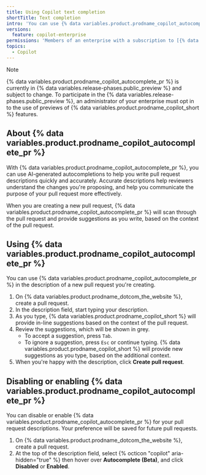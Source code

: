 ```yaml
---
title: Using Copilot text completion
shortTitle: Text completion
intro: 'You can use {% data variables.product.prodname_copilot_autocomplete_pr %} to help you write pull request descriptions more quickly and accurately.'
versions:
  feature: copilot-enterprise
permissions: 'Members of an enterprise with a subscription to [{% data variables.product.prodname_copilot_enterprise %}](/copilot/github-copilot-enterprise/overview/about-github-copilot-enterprise)'
topics:
  - Copilot
---
```


>[!NOTE]
> {% data variables.product.prodname_copilot_autocomplete_pr %} is currently in {% data variables.release-phases.public_preview %} and subject to change. To participate in the {% data variables.release-phases.public_preview %}, an administrator of your enterprise must opt in to the use of previews of {% data variables.product.prodname_copilot_short %} features.

## About {% data variables.product.prodname_copilot_autocomplete_pr %}

With {% data variables.product.prodname_copilot_autocomplete_pr %}, you can use AI-generated autocompletions to help you write pull request descriptions quickly and accurately. Accurate descriptions help reviewers understand the changes you're proposing, and help you communicate the purpose of your pull request more effectively.

When you are creating a new pull request, {% data variables.product.prodname_copilot_autocomplete_pr %} will scan through the pull request and provide suggestions as you write, based on the context of the pull request.

## Using {% data variables.product.prodname_copilot_autocomplete_pr %}

You can use {% data variables.product.prodname_copilot_autocomplete_pr %} in the description of a new pull request you're creating.

1. On {% data variables.product.prodname_dotcom_the_website %}, create a pull request.
1. In the description field, start typing your description.
1. As you type, {% data variables.product.prodname_copilot_short %} will provide in-line suggestions based on the context of the pull request.
1. Review the suggestions, which will be shown in grey.
   * To accept a suggestion, press `Tab`.
   * To ignore a suggestion, press `Esc` or continue typing. {% data variables.product.prodname_copilot_short %} will provide new suggestions as you type, based on the additional context.
1. When you're happy with the description, click **Create pull request**.

## Disabling or enabling {% data variables.product.prodname_copilot_autocomplete_pr %}

You can disable or enable {% data variables.product.prodname_copilot_autocomplete_pr %} for your pull request descriptions. Your preference will be saved for future pull requests.

1. On {% data variables.product.prodname_dotcom_the_website %}, create a pull request.
1. At the top of the description field, select {% octicon "copilot" aria-hidden="true" %} then hover over **Autocomplete (Beta)**, and click **Disabled** or **Enabled**.

